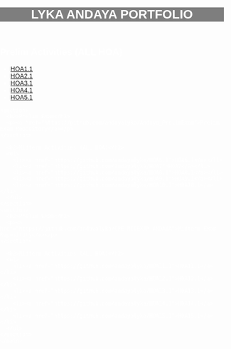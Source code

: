 <!DOCTYPEhtml>
<html lang="en">
<head>
    <meta charset="UTF-8">
    <meta name="viewport" content="width=device-width, initial-scale=1.0">
    <title> LYKA ANDAYA PORTFOLIO</title>
    <style>
        body {
          background-image: https://t4.ftcdn.net/jpg/03/06/9/01/360_F_306900188_b043M0oNdovyPtGMeV9Se4DL1tvp4GaV.jpg;
          background-size: cover;
          margin: 0;
          padding: 0;
          font-family: 'Arial', sans-serif;
          color: #fff;
        }
        header {
          padding: '20px';
          text-align: center;
          background: rgba(0, 0, 0, 0.5);
        }
        main {
            padding: '20px';
        }
        img {
          max-width: 100%;
          height: auto;
          border-radius: 50% /* Add a circular border to the profile image */
        }
    </style>
</head>
<body>
    <header>
        <h1>LYKA ANDAYA PORTFOLIO</h1>
    </header>
  <main>
    <section>
      <h2>Prelim Activities (ALL HOA)</h2>
      <ul>
        <li><a href="https://github.com/andayalyka/HOA1.1">HOA1.1</a></li>
        <li><a href="https://github.com/andayalyka/HOA2.1">HOA2.1</a></li>
        <li><a href="https://github.com/andayalyka/HOA3.1">HOA3.1</a></li>
        <li><a href="https://github.com/andayalyka/HOA4.1">HOA4.1</a></li>
        <li><a href="https://github.com/andayalyka/HOA5.1">HOA5.1</a></li>
      </ul>
    </section>
    
    <section>
      <h2>Prelim Exam</h2>
      <p><a href="https://github.com/andayalyka/Andaya_PrelimExam">Prelim Exam Repository</a></p>
    </section>
    
      <h2>Midterm Activities (ALL HOA)</h2>
      <ul>
        <li><a href="https://github.com/andayalyka/HOA6.1">HOA6.1</a></li>
        <li><a href="https://github.com/andayalyka/HOA7">HOA7</a></li>
        <li><a href="https://github.com/andayalyka/HOA8.1">HOA8.1</a></li>
        <li><a href="https://github.com/andayalyka/HOA9.1">HOA9.1</a></li>
        <li><a href="https://github.com/andayalyka/HOA10.1">HOA10.1</a></li>
      </ul>
    </section>
    <section>
      <h2>Prelim Exam</h2>
      <p><a href="https://github.com/andayalyka/CPE_MIDEXAM_ANDAYA">Midterm Exam Repository</a></p>
    </section>

      <h2>Midterm Activities (ALL HOA)</h2>
      <ul>
        <li><a href="https://github.com/andayalyka/HOA11.1">HOA11.1</a></li>
        <li><a href="https://github.com/andayalyka/HOA12.1">HOA12.1</a></li>
        <li><a href="https://github.com/andayalyka/HOA13.1">HOA13.1</a></li>
        <li><a href="https://github.com/andayalyka/HOA14.1">HOA14.1</a></li>
        <li><a href="https://github.com/andayalyka/HOA15.1">HOA15.1</a></li>
      </ul>
    </section>
    </main>
</body>
</html>
